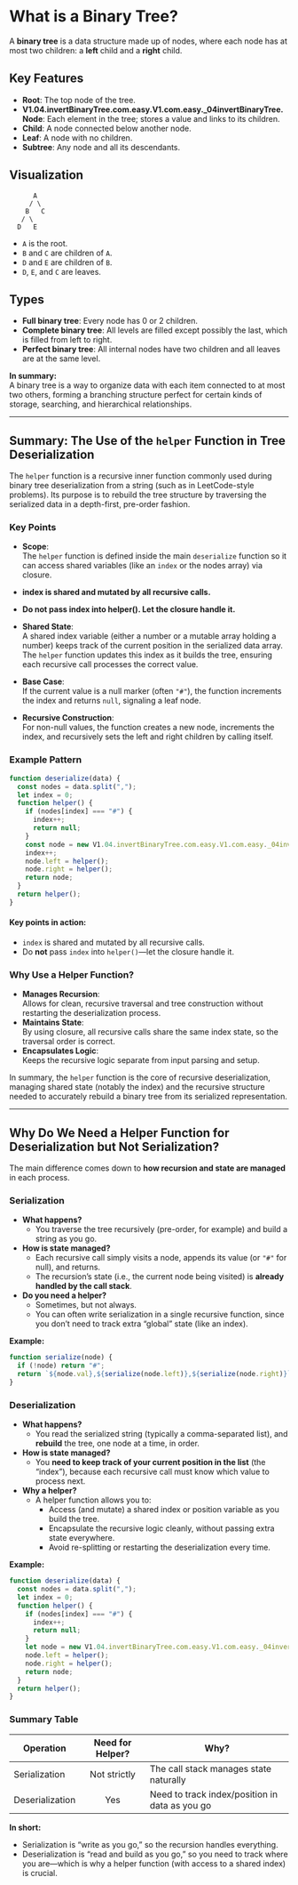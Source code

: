 # What is a Binary Tree?

A **binary tree** is a data structure made up of nodes, where each node has at most two children: a **left** child and a **right** child.


## Key Features

- **Root**: The top node of the tree.
- **V1.04.invertBinaryTree.com.easy.V1.com.easy._04invertBinaryTree.Node**: Each element in the tree; stores a value and links to its children.
- **Child**: A node connected below another node.
- **Leaf**: A node with no children.
- **Subtree**: Any node and all its descendants.


## Visualization

```
      A
     / \
    B   C
   / \
  D   E
```

- `A` is the root.
- `B` and `C` are children of `A`.
- `D` and `E` are children of `B`.
- `D`, `E`, and `C` are leaves.


## Types

- **Full binary tree**: Every node has 0 or 2 children.
- **Complete binary tree**: All levels are filled except possibly the last, which is filled from left to right.
- **Perfect binary tree**: All internal nodes have two children and all leaves are at the same level.


**In summary:**  
A binary tree is a way to organize data with each item connected to at most two others, forming a branching structure perfect for certain kinds of storage, searching, and hierarchical relationships.


---

## Summary: The Use of the `helper` Function in Tree Deserialization

The `helper` function is a recursive inner function commonly used during binary tree deserialization from a string (such as in LeetCode-style problems). Its purpose is to rebuild the tree structure by traversing the serialized data in a depth-first, pre-order fashion.

### Key Points

- **Scope**:  
  The `helper` function is defined inside the main `deserialize` function so it can access shared variables (like an `index` or the nodes array) via closure.
- **index is shared and mutated by all recursive calls.**
- **Do not pass index into helper(). Let the closure handle it.**

- **Shared State**:  
  A shared index variable (either a number or a mutable array holding a number) keeps track of the current position in the serialized data array. The `helper` function updates this index as it builds the tree, ensuring each recursive call processes the correct value.

- **Base Case**:  
  If the current value is a null marker (often `"#"`), the function increments the index and returns `null`, signaling a leaf node.

- **Recursive Construction**:  
  For non-null values, the function creates a new node, increments the index, and recursively sets the left and right children by calling itself.

### Example Pattern

```javascript
function deserialize(data) {
  const nodes = data.split(",");
  let index = 0;
  function helper() {
    if (nodes[index] === "#") {
      index++;
      return null;
    }
    const node = new V1.04.invertBinaryTree.com.easy.V1.com.easy._04invertBinaryTree.Node(nodes[index]);
    index++;
    node.left = helper();
    node.right = helper();
    return node;
  }
  return helper();
}
```

#### Key points in action:
- `index` is shared and mutated by all recursive calls.
- Do **not** pass `index` into `helper()`—let the closure handle it.

### Why Use a Helper Function?

- **Manages Recursion**:  
  Allows for clean, recursive traversal and tree construction without restarting the deserialization process.
- **Maintains State**:  
  By using closure, all recursive calls share the same index state, so the traversal order is correct.
- **Encapsulates Logic**:  
  Keeps the recursive logic separate from input parsing and setup.


In summary, the `helper` function is the core of recursive deserialization, managing shared state (notably the index) and the recursive structure needed to accurately rebuild a binary tree from its serialized representation.

--- 

## Why Do We Need a Helper Function for Deserialization but Not Serialization?

The main difference comes down to **how recursion and state are managed** in each process.


### Serialization

- **What happens?**
  - You traverse the tree recursively (pre-order, for example) and build a string as you go.
- **How is state managed?**
  - Each recursive call simply visits a node, appends its value (or `"#"` for null), and returns.
  - The recursion’s state (i.e., the current node being visited) is **already handled by the call stack**.
- **Do you need a helper?**
  - Sometimes, but not always.
  - You can often write serialization in a single recursive function, since you don’t need to track extra “global” state (like an index).

**Example:**
```js
function serialize(node) {
  if (!node) return "#";
  return `${node.val},${serialize(node.left)},${serialize(node.right)}`;
}
```


### Deserialization

- **What happens?**
  - You read the serialized string (typically a comma-separated list), and **rebuild** the tree, one node at a time, in order.
- **How is state managed?**
  - You **need to keep track of your current position in the list** (the “index”), because each recursive call must know which value to process next.
- **Why a helper?**
  - A helper function allows you to:
    - Access (and mutate) a shared index or position variable as you build the tree.
    - Encapsulate the recursive logic cleanly, without passing extra state everywhere.
    - Avoid re-splitting or restarting the deserialization every time.

**Example:**
```js
function deserialize(data) {
  const nodes = data.split(",");
  let index = 0;
  function helper() {
    if (nodes[index] === "#") {
      index++;
      return null;
    }
    let node = new V1.04.invertBinaryTree.com.easy.V1.com.easy._04invertBinaryTree.Node(nodes[index++]);
    node.left = helper();
    node.right = helper();
    return node;
  }
  return helper();
}
```

### Summary Table

| Operation      | Need for Helper? | Why?                                            |
|----------------|:---------------:|-------------------------------------------------|
| Serialization  | Not strictly     | The call stack manages state naturally          |
| Deserialization| Yes              | Need to track index/position in data as you go  |


**In short:**  
- Serialization is “write as you go,” so the recursion handles everything.
- Deserialization is “read and build as you go,” so you need to track where you are—which is why a helper function (with access to a shared index) is crucial.